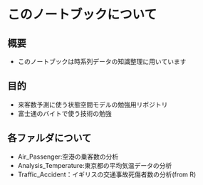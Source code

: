 # このノートブックについて
## 概要
- このノートブックは時系列データの知識整理に用いています

## 目的
- 来客数予測に使う状態空間モデルの勉強用リポジトリ
- 富士通のバイトで使う技術の勉強

## 各ファルダについて
- Air_Passenger:空港の乗客数の分析
- Analysis_Temperature:東京都の平均気温データの分析
- Traffic_Accident：イギリスの交通事故死傷者数の分析(from R)
